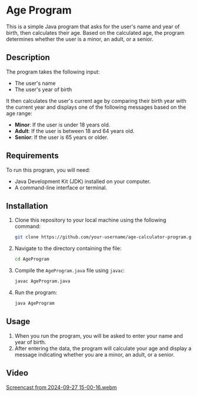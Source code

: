 # Age Program

This is a simple Java program that asks for the user's name and year of birth, then calculates their age. Based on the calculated age, the program determines whether the user is a minor, an adult, or a senior.

## Description

The program takes the following input:
- The user's name
- The user's year of birth

It then calculates the user's current age by comparing their birth year with the current year and displays one of the following messages based on the age range:
- **Minor**: If the user is under 18 years old.
- **Adult**: If the user is between 18 and 64 years old.
- **Senior**: If the user is 65 years or older.

## Requirements

To run this program, you will need:
- Java Development Kit (JDK) installed on your computer.
- A command-line interface or terminal.

## Installation

1. Clone this repository to your local machine using the following command:
    ```bash
    git clone https://github.com/your-username/age-calculator-program.git
    ```
2. Navigate to the directory containing the file:
    ```bash
    cd AgeProgram
    ```

3. Compile the `AgeProgram.java` file using `javac`:
    ```bash
    javac AgeProgram.java
    ```

4. Run the program:
    ```bash
    java AgeProgram
    ```

## Usage

1. When you run the program, you will be asked to enter your name and year of birth.
2. After entering the data, the program will calculate your age and display a message indicating whether you are a minor, an adult, or a senior.

## Video

[Screencast from 2024-09-27 15-00-16.webm](https://github.com/user-attachments/assets/761c33a4-a4a1-4d1a-aa1d-e5cede53dd5c)


